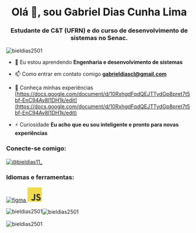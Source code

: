 <h1 align="center">Olá 👋, sou Gabriel Dias Cunha Lima</h1>
<h3 align="center">Estudante de C&T (UFRN) e do curso de desenvolvimento de sistemas no Senac.</h3>

<p align="left"> <img src="https://komarev.com/ghpvc/?username=bieldias2501&label=Profile%20views&color=0e75b6&style=flat" alt="bieldias2501" /> </p>

- 🌱 Eu estou aprendendo **Engenharia e desenvolvimento de sistemas**

- 📫 Como entrar em contato comigo **gabrieldiascl@gmail.com**

- 📄 Conheça minhas experiências [https://docs.google.com/document/d/10RxhgdFqdQEJTTydGp8pret7t5bf-EnC94Av8I1DH1k/edit](https://docs.google.com/document/d/10RxhgdFqdQEJTTydGp8pret7t5bf-EnC94Av8I1DH1k/edit)

- ⚡ Curiosidade **Eu acho que eu sou inteligente e pronto para novas experiências**

<h3 align="left">Conecte-se comigo:</h3>
<p align="left">
<a href="https://instagram.com/@bieldias11_ " target="blank"><img align="center" src="https://raw.githubusercontent.com/rahuldkjain/github-profile-readme-generator/master/src/images/icons/Social/instagram.svg " alt="@bieldias11_" height="30" width="40" /></a>
</p>

<h3 align="left">Idiomas e ferramentas:</h3>
<p align="left"> <a href="https://www.figma.com/" target="_blank" rel="noreferrer"> <img src="https://www.vectorlogo.zone/logos/figma/figma-icon. svg" alt="figma" width="40" height="40"/> </a> <a href="https://developer.mozilla.org/en-US/docs/Web/JavaScript" target= "_blank" rel="noreferrer"> <img src="https://raw.githubusercontent.com/devicons/devicon/master/icons/javascript/javascript-original.svg" alt="javascript" width="40" altura="40"/> </a> </p>

<p><img align="left" src="https://github-readme-stats.vercel.app/api/top-langs?username= bieldias2501&show_icons=true&locale=en&layout=compact" alt="bieldias2501" /></p>

<p> <img align="center" src="https://github-readme-stats.vercel.app/api? nome de usuário=bieldias2501&show_icons=true&locale=en" alt="bieldias2501" /></p>

<p><img align="center" src="https://github-readme-streak-stats.herokuapp.com/?user =bieldias2501&" alt="bieldias2501" /></p>
